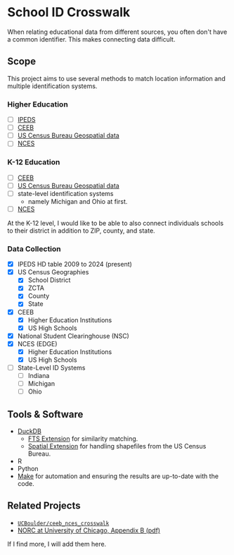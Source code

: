 # School ID Crosswalk

When relating educational data from different sources, you often don't have a common identifier.
This makes connecting data difficult.

## Scope

This project aims to use several methods to match location information and multiple identification systems.

### Higher Education

- [ ] [IPEDS](https://nces.ed.gov/ipeds/)
- [ ] [CEEB](https://satsuite.collegeboard.org/media/pdf/sat-score-sends-code-list.pdf)
- [ ] [US Census Bureau Geospatial data](https://www.census.gov/geographies/mapping-files/time-series/geo/tiger-line-file.html)
- [ ] [NCES](https://nces.ed.gov/programs/edge/Geographic/SchoolLocations)

### K-12 Education

- [ ] [CEEB](https://satsuite.collegeboard.org/k12-educators/tools-resources/k12-school-code-search)
- [ ] [US Census Bureau Geospatial data](https://www.census.gov/geographies/mapping-files/time-series/geo/tiger-line-file.html)
- [ ] state-level identification systems
  - namely Michigan and Ohio at first.
- [ ] [NCES](https://nces.ed.gov/programs/edge/Geographic/SchoolLocations)

At the K-12 level, I would like to be able to also connect individuals schools to their district in addition to ZIP, county, and state.

### Data Collection

- [X] IPEDS HD table 2009 to 2024 (present)
- [X] US Census Geographies
  - [X] School District
  - [X] ZCTA
  - [X] County
  - [X] State
- [X] CEEB
  - [X] Higher Education Institutions
  - [X] US High Schools
- [X] National Student Clearinghouse (NSC)
- [X] NCES (EDGE)
  - [X] Higher Education Institutions
  - [X] US High Schools
- [ ] State-Level ID Systems
  - [ ] Indiana
  - [ ] Michigan
  - [ ] Ohio

## Tools & Software

- [DuckDB](https://duckdb.org)
  - [FTS Extension](https://duckdb.org/docs/stable/core_extensions/full_text_search) for similarity matching.
  - [Spatial Extension](https://duckdb.org/docs/stable/core_extensions/spatial/overview) for handling shapefiles from the US Census Bureau.
- R
- Python
- [Make](https://www.gnu.org/software/make/) for automation and ensuring the results are up-to-date with the code.

## Related Projects

- [`UCBoulder/ceeb_nces_crosswalk`](https://github.com/UCBoulder/ceeb_nces_crosswalk)
- [NORC at University of Chicago, Appendix B (pdf)](https://www.norc.org/content/dam/norc-org/pdfs/HAA%20Phase%201%20Main%20Findings%20Report%20-%20NORC%20-%208.31.2011.pdf)

If I find more, I will add them here.

